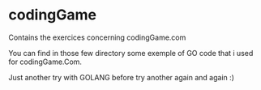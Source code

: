 # codingGame
Contains the exercices concerning codingGame.com

You can find in those few directory some exemple of GO code that i used for codingGame.Com.

Just another try with GOLANG before try another again and again :)
